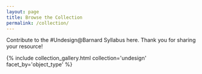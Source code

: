 ```yaml
---
layout: page
title: Browse the Collection
permalink: /collection/
---
```


Contribute to the #Undesign@Barnard Syllabus here. Thank you for sharing your resource!


{% include collection_gallery.html collection='undesign' facet_by='object_type' %}
